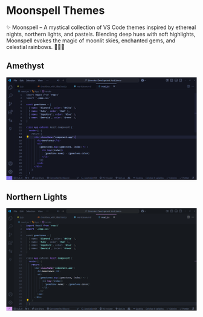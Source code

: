 # Moonspell Themes

✨ Moonspell – A mystical collection of VS Code themes inspired by ethereal nights, northern lights, and pastels. Blending deep hues with soft highlights, Moonspell evokes the magic of moonlit skies, enchanted gems, and celestial rainbows. 🌙🔮✨


## Amethyst

![Amethyst Theme Preview](https://github.com/ElvannAbendroth/moonspell-themes/blob/main/assets/theme-amethyst.png?raw=true)

## Northern Lights

![Northern Lights Theme Preview](https://github.com/ElvannAbendroth/moonspell-themes/blob/main/assets/theme-northern-lights.png?raw=true)


